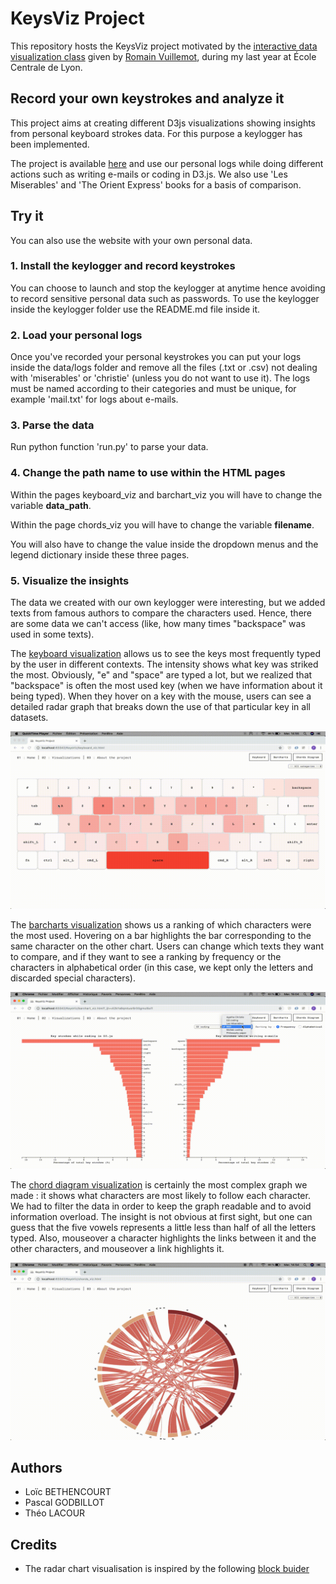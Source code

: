 # KeysViz Project

This repository hosts the KeysViz project motivated by the [interactive data visualization class](https://github.com/LyonDataViz/MOS5.5-Dataviz) given by [Romain Vuillemot](https://github.com/romsson), during my last year at École Centrale de Lyon.

## Record your own keystrokes and analyze it

This project aims at creating different D3js visualizations showing insights from personal keyboard strokes data. For this purpose a keylogger has been implemented.

The project is available [here](https://tridet.github.io/KeysViz/index.html) and use our personal logs while doing different actions such as writing e-mails or coding in D3.js. We also use 'Les Miserables' and 'The Orient Express' books for a basis of comparison.

## Try it

You can also use the website with your own personal data.

### 1. Install the keylogger and record keystrokes

You can choose to launch and stop the keylogger at anytime hence avoiding to record sensitive personal data such as passwords. To use the keylogger inside the keylogger folder use the README.md file inside it.

### 2. Load your personal logs

Once you've recorded your personal keystrokes you can put your logs inside the data/logs folder and remove all the files (.txt or .csv) not dealing with 'miserables' or 'christie' (unless you do not want to use it). The logs must be named according to their categories and must be unique, for example 'mail.txt' for logs about e-mails.

### 3. Parse the data

Run python function 'run.py' to parse your data.


### 4. Change the path name to use within the HTML pages

Within the pages keyboard_viz and barchart_viz you will have to change the variable **data_path**.

Within the page chords_viz you will have to change the variable **filename**.

You will also have to change the value inside the dropdown menus and the legend dictionary inside these three pages.

### 5. Visualize the insights
The data we created with our own keylogger were interesting, but we added texts from famous authors to compare the characters used. Hence, there are some data we can't access (like, how many times "backspace" was used in some texts).

The [keyboard visualization](https://tridet.github.io/KeysViz/keyboard_viz.html) allows us to see the keys most frequently typed by the user in different contexts. The intensity shows what key was striked the most. Obviously, "e" and "space" are typed a lot, but we realized that "backspace" is often the most used key (when we have information about it being typed). When they hover on a key with the mouse, users can see a detailed radar graph that breaks down the use of that particular key in all datasets.

<div>
<img src="assets/images/demo-viz1.gif">
</div>

The [barcharts visualization](https://tridet.github.io/KeysViz/barchart_viz.html) shows us a ranking of which characters were the most used. Hovering on a bar highlights the bar corresponding to the same character on the other chart. Users can change which texts they want to compare, and if they want to see a ranking by frequency or the characters in alphabetical order (in this case, we kept only the letters and discarded special characters).

<div>
<img src="assets/images/demo-viz2.gif">
</div>

The [chord diagram visualization](https://tridet.github.io/KeysViz/chords_viz.html) is certainly the most complex graph we made : it shows what characters are most likely to follow each character. We had to filter the data in order to keep the graph readable and to avoid information overload. The insight is not obvious at first sight, but one can guess that the five vowels represents a little less than half of all the letters typed. Also, mouseover a character highlights the links between it and the other characters, and mouseover a link highlights it.

<div>
<img src="assets/images/demo-viz3.gif">
</div>


## Authors

* Loïc BETHENCOURT
* Pascal GODBILLOT 
* Théo LACOUR

## Credits

* The radar chart visualisation is inspired by the following [block buider](http://bl.ocks.org/nbremer/21746a9668ffdf6d8242)
